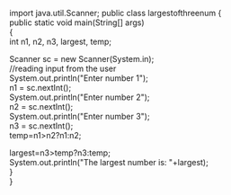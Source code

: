 import java.util.Scanner;
public class largestofthreenum 
{  
public static void main(String[] args)   
{  
int n1, n2, n3, largest, temp;  
 
Scanner sc = new Scanner(System.in);  
//reading input from the user  
System.out.println("Enter number 1");  
n1 = sc.nextInt();  
System.out.println("Enter number 2");  
n2 = sc.nextInt();  
System.out.println("Enter number 3");  
n3 = sc.nextInt();   
temp=n1>n2?n1:n2;  

largest=n3>temp?n3:temp;  
System.out.println("The largest number is: "+largest);  
}  
}  
